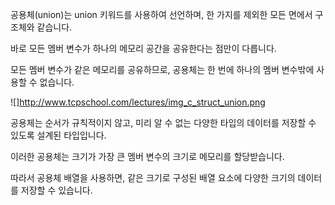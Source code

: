  공용체(union)는 union 키워드를 사용하여 선언하며, 한 가지를 제외한 모든 면에서 구조체와 같습니다.

바로 모든 멤버 변수가 하나의 메모리 공간을 공유한다는 점만이 다릅니다.

모든 멤버 변수가 같은 메모리를 공유하므로, 공용체는 한 번에 하나의 멤버 변수밖에 사용할 수 없습니다.
 
![]http://www.tcpschool.com/lectures/img_c_struct_union.png

공용체는 순서가 규칙적이지 않고, 미리 알 수 없는 다양한 타입의 데이터를 저장할 수 있도록 설계된 타입입니다.

이러한 공용체는 크기가 가장 큰 멤버 변수의 크기로 메모리를 할당받습니다.

따라서 공용체 배열을 사용하면, 같은 크기로 구성된 배열 요소에 다양한 크기의 데이터를 저장할 수 있습니다.